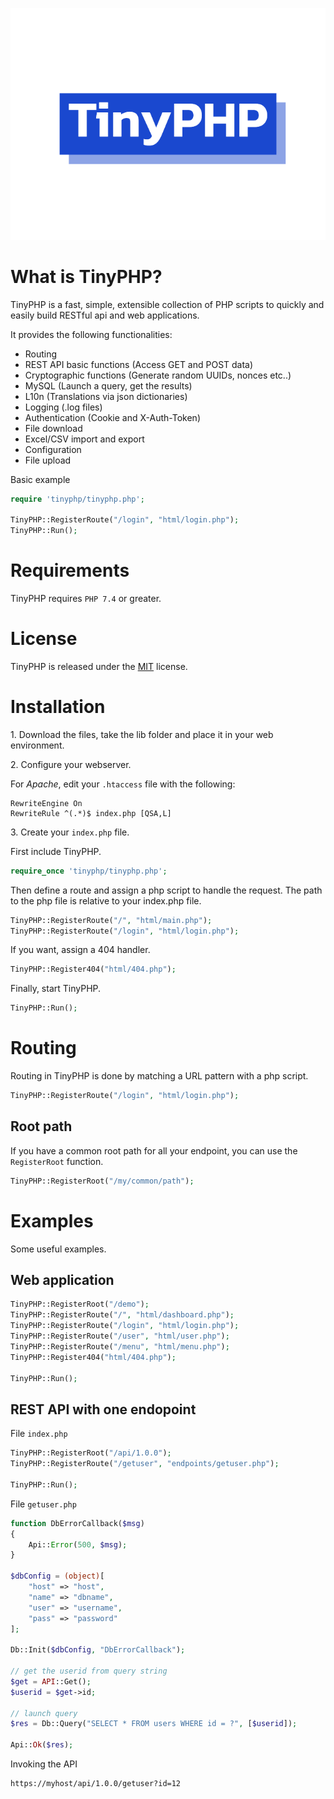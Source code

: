 ![Logo](./logo.svg)

# What is TinyPHP?

TinyPHP is a fast, simple, extensible collection of PHP scripts to
quickly and easily build RESTful api and web applications.

It provides the following functionalities:

- Routing
- REST API basic functions (Access GET and POST data)
- Cryptographic functions (Generate random UUIDs, nonces etc..)
- MySQL (Launch a query, get the results)
- L10n (Translations via json dictionaries)
- Logging (.log files)
- Authentication (Cookie and X-Auth-Token)
- File download
- Excel/CSV import and export
- Configuration
- File upload

Basic example

```php
require 'tinyphp/tinyphp.php';

TinyPHP::RegisterRoute("/login", "html/login.php");
TinyPHP::Run();
```

# Requirements

TinyPHP requires `PHP 7.4` or greater.

# License

TinyPHP is released under the [MIT](LICENSE.txt) license.

# Installation

1\. Download the files, take the lib folder and place it in your web environment.

2\. Configure your webserver.

For _Apache_, edit your `.htaccess` file with the following:

```
RewriteEngine On
RewriteRule ^(.*)$ index.php [QSA,L]
```

3\. Create your `index.php` file.

First include TinyPHP.

```php
require_once 'tinyphp/tinyphp.php';
```

Then define a route and assign a php script to handle the request. The path to the php file is relative to your index.php file.

```php
TinyPHP::RegisterRoute("/", "html/main.php");
TinyPHP::RegisterRoute("/login", "html/login.php");
```

If you want, assign a 404 handler.

```php
TinyPHP::Register404("html/404.php");
```

Finally, start TinyPHP.

```php
TinyPHP::Run();
```

# Routing

Routing in TinyPHP is done by matching a URL pattern with a php script.

```php
TinyPHP::RegisterRoute("/login", "html/login.php");
```

## Root path

If you have a common root path for all your endpoint, you can use the `RegisterRoot` function.

```php
TinyPHP::RegisterRoot("/my/common/path");
```

# Examples

Some useful examples.

## Web application

```php
TinyPHP::RegisterRoot("/demo");
TinyPHP::RegisterRoute("/", "html/dashboard.php");
TinyPHP::RegisterRoute("/login", "html/login.php");
TinyPHP::RegisterRoute("/user", "html/user.php");
TinyPHP::RegisterRoute("/menu", "html/menu.php");
TinyPHP::Register404("html/404.php");

TinyPHP::Run();
```

## REST API with one endopoint

File `index.php`

```php
TinyPHP::RegisterRoot("/api/1.0.0");
TinyPHP::RegisterRoute("/getuser", "endpoints/getuser.php");

TinyPHP::Run();
```

File `getuser.php`

```php
function DbErrorCallback($msg)
{
    Api::Error(500, $msg);
}

$dbConfig = (object)[
    "host" => "host",
    "name" => "dbname",
    "user" => "username",
    "pass" => "password"
];

Db::Init($dbConfig, "DbErrorCallback");

// get the userid from query string
$get = API::Get();
$userid = $get->id;

// launch query
$res = Db::Query("SELECT * FROM users WHERE id = ?", [$userid]);

Api::Ok($res);
```

Invoking the API

```
https://myhost/api/1.0.0/getuser?id=12
```
